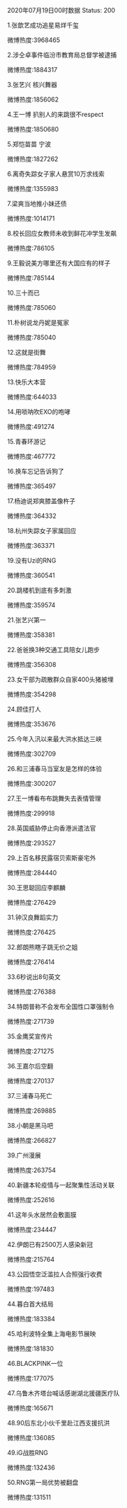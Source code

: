 2020年07月19日00时数据
Status: 200

1.张歆艺成功追星易烊千玺

微博热度:3968465

2.涉仝卓事件临汾市教育局总督学被逮捕

微博热度:1884317

3.张艺兴 核兴舞器

微博热度:1856062

4.王一博 扒别人的来跳很不respect

微博热度:1850680

5.郑恺苗苗 宁波

微博热度:1827262

6.离奇失踪女子家人悬赏10万求线索

微博热度:1355983

7.梁爽当地推小妹还债

微博热度:1014171

8.校长回应女教师未收到鲜花冲学生发飙

微博热度:786105

9.王毅说美方哪里还有大国应有的样子

微博热度:785144

10.三十而已

微博热度:785060

11.朴树说龙丹妮是冤家

微博热度:785040

12.这就是街舞

微博热度:784959

13.快乐大本营

微博热度:644033

14.用唢呐吹EXO的咆哮

微博热度:491274

15.青春环游记

微博热度:467772

16.换车忘记告诉狗了

微博热度:365497

17.杨迪说郑爽膝盖像杵子

微博热度:364332

18.杭州失踪女子家属回应

微博热度:363371

19.没有Uzi的RNG

微博热度:360541

20.跳楼机到底有多刺激

微博热度:359574

21.张艺兴第一

微博热度:358381

22.爸爸换3种交通工具陪女儿跑步

微博热度:356308

23.女干部为疏散群众自家400头猪被埋

微博热度:354298

24.顾佳打人

微博热度:353676

25.今年入汛以来最大洪水抵达三峡

微博热度:302709

26.和三浦春马当室友是怎样的体验

微博热度:300207

27.王一博看布布跳舞失去表情管理

微博热度:299918

28.英国威胁停止向香港派遣法官

微博热度:293527

29.上百名移民露宿贝索斯豪宅外

微博热度:284440

30.王思聪回应李麒麟

微博热度:276429

31.钟汉良舞蹈实力

微博热度:276425

32.郎朗熊瞎子跳无价之姐

微博热度:276414

33.6秒说出8句英文

微博热度:276388

34.特朗普称不会发布全国性口罩强制令

微博热度:271739

35.金鹰奖宣传片

微博热度:271275

36.王嘉尔后空翻

微博热度:270137

37.三浦春马死亡

微博热度:269885

38.小朝是黑马吧

微博热度:266827

39.广州漫展

微博热度:263754

40.新疆本轮疫情与一起聚集性活动关联

微博热度:252616

41.这年头水居然会敷面膜

微博热度:234447

42.伊朗已有2500万人感染新冠

微博热度:215764

43.公园悟空泛滥拉人合照强行收费

微博热度:197483

44.暮白首大结局

微博热度:183384

45.哈利波特全集上海电影节展映

微博热度:181830

46.BLACKPINK一位

微博热度:177075

47.乌鲁木齐塔台喊话感谢湖北援疆医疗队

微博热度:165671

48.90后东北小伙千里赴江西支援抗洪

微博热度:136085

49.iG战胜RNG

微博热度:132436

50.RNG第一局优势被翻盘

微博热度:131511

